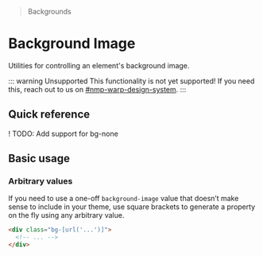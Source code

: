 > Backgrounds

# Background Image

Utilities for controlling an element's background image.

::: warning Unsupported
This functionality is not yet supported! If you need this, reach out to us on [#nmp-warp-design-system](https://sch-chat.slack.com/archives/C04P0GYTHPV).
:::
## Quick reference

<qr-table />

! TODO: Add support for bg-none
## Basic usage

### Arbitrary values
If you need to use a one-off `background-image` value that doesn’t make sense to include in your theme, use square brackets to generate a property on the fly using any arbitrary value.

```html
<div class="bg-[url('...')]">
  <!-- ... -->
</div>
```


